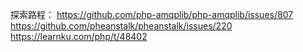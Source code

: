 探索路程：
https://github.com/php-amqplib/php-amqplib/issues/807
https://github.com/pheanstalk/pheanstalk/issues/220
https://learnku.com/php/t/48402
